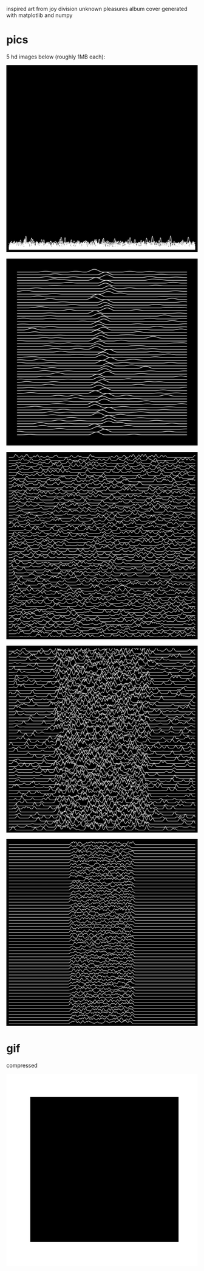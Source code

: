 inspired art from joy division unknown pleasures album cover generated with matplotlib and numpy

# pics

5 hd images below (roughly 1MB each):

![](1.png)

![](2.png)

![](3.png)

![](4.png)

![](5.png)

# gif

compressed

![](animated-visualization-compressed.gif)
